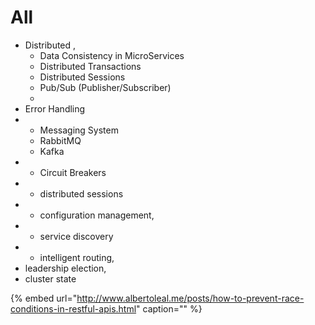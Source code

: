 # All

* Distributed , 
  * Data Consistency in MicroServices
  * Distributed Transactions
  * Distributed Sessions
  * Pub/Sub \(Publisher/Subscriber\)
  * 
* Error Handling
* * Messaging System 
  * RabbitMQ
  * Kafka
* * Circuit Breakers
* * distributed sessions
* * configuration management,
* * service discovery
* * intelligent routing, 
* leadership election, 
* cluster state

{% embed url="http://www.albertoleal.me/posts/how-to-prevent-race-conditions-in-restful-apis.html" caption="" %}

